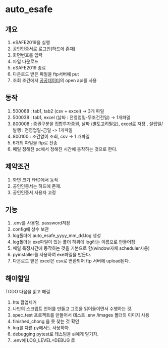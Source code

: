 # auto_esafe

## 개요

1. eSAFE2019을 실행
2. 공인인증서로 로그인(하드에 존재)
3. 화면번호를 입력
4. 파일 다운로드
5. eSAFE2019 종료
6. 다운로드 받은 파일을 ftp서버에 put
7. 조회 조건에서 [공공데이터](https://www.data.go.kr/)의 open api를 사용

## 동작

1. 500068 : tab1, tab2 (csv + excel) -> 3개 파일
2. 500038 : tab1, excel (날짜 : 전영업일-무조건전일) -> 1개파일
3. 800008 : 증권구분을 집합투자증권, 날짜 (별도고려필요), excel로 저장 , 설립일/발행 : 전영업일-금일 -> 1개파일
4. 800100 : 조건없이 조회, csv -> 1 개파일
5. 6개의 파일을 ftp로 전송
6. 매일 정해진 pc에서 정해진 시간에 동작하는 것으로 한다.

## 제약조건

1. 화면 크기 FHD에서 동작
2. 공인인증서는 하드에 존재.
3. 공인인증서 사용자 고정

## 기능

1. .env를 사용함. password저장
2. config에 상수 보관
3. log폴더에 auto_esafe_yyyy_mm_dd.log 생성
4. log폴더는 exe파일이 있는 폴더 하위에 log라는 이름으로 만들어짐
5. 매일 특정시간에 동작하는 것을 기본으로 함(window자체 scheduler사용)
6. pyinstaller를 사용하여 exe파일을 만든다.
7. 다운로드 받은 excel은 csv로 변환되어 ftp 서버에 upload된다.

## 해야할일

TODO  다음을 읽고 해결

1. hts 팝업제거
2. 나만의 스크립트 언어를 만들고 그것을 읽어들이면서 수행하는 것.
3. spec_test 프로젝트를 만들어서 테스트 .env /images 폴더의 이미지 사용
4. finished_chong 을 못 찾는 것 확인
5. log를 다른 py에서도 사용하자.
6. debugging pytest로 테스팅을 ai에게 맡기자.
7. .env에 LOG_LEVEL=DEBUG 로
